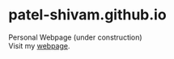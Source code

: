 # patel-shivam.github.io
Personal Webpage (under construction)  
Visit my [webpage](patel-shivam.github.io).
